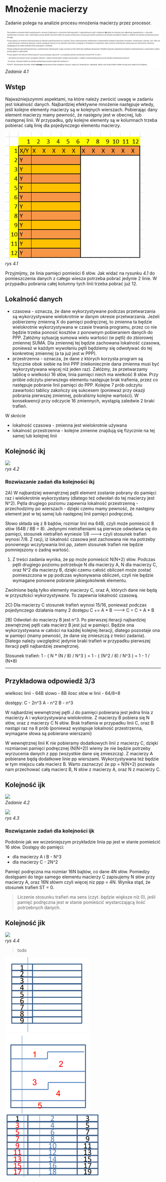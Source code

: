 # Mnożenie macierzy

Zadanie polega na analizie procesu mnożenia macierzy przez procesor.

![](./img_zad/zad4/zad4.1.png) \
*Zadanie 4.1*

## Wstęp

Najważniejszymmi aspektami, na które należy zwrócić uwagę w zadaniu jest lokalność danych. Najbardziej efektywne mnożenie następuje wtedy, jeśli kolejne elementy macierzy są w kolejnych wierszach. Pobierając dany element macierzy mamy pewność, że następny jest w obecnej, lub następnej linii. W przypadku, gdy kolejne elementy są w kolumnach trzeba pobierać całą linię dla pojedynczego elementu macierzy.

![](./img_zad/zad4/zad4_wstep.png)\
*rys 4.1*

Przyjmijmy, że linia pamięci pomieści 6 słów. Jak widać na rysunku *4.1* do pomieszczenia danych z całego wiesza potrzeba pobrać jedynie 2 linie. W przypadku pobrania całej kolumny tych linii trzeba pobrać już 12.

## Lokalność danych
* czasowa - oznacza, że dane wykorzystywane podczas przetwarzania są wykorzystywane wielokrotnie w danym okresie przetwarzania. Jeżeli pobierzemy zmienną X do pamięci podręcznej, to zmienna ta będzie wielokrotnie wykorzystywana w czasie trwania programu, przez co nie będzie trzeba ponosić kosztów z ponownym pobieraniem danych do PPP. Załóżmy sytuację sumowa wielu wartości (w pętli) do zbiorowej zmiennej SUMA. Dla zmiennej tej będzie zachowana lokalność czasowa, ponieważ w każdym wywołaniu pętli będziemy się odwoływać do tej konkretnej zmiennej (a ta już jest w PPP).
* przestrzenna - oznacza, że dane z których korzysta program są fizycznie obok siebie na linii PPP (niekoniecznie dana zmienna musi być wykorzystywana więcej niż jeden raz). Załóżmy, że przetwarzamy tablicę o wielkości 16 słów, linia pamięci niech ma wielkość 8 słów. Przy próbie odczytu pierwszego elementu następuje brak trafienia, przez co następuje pobranie linii pamięci do PPP. Kolejne 7 prób odczytu zawartości tablicy zakończy się sukcesem (ponieważ przy okazji pobrania pierwszej zmiennej, pobraliśmy kolejne wartości). W konsekwencji przy odczycie 16 zmiennych, wystąpią zaledwie 2 braki trafień.

W skrócie
* lokalność czasowa - zmienna jest wielokrotnie używana
* lokalność przestrzenna - kolejne zmienne znajdują się fizycznie na tej samej lub kolejnej linii

## Kolejność ikj

![](./img_zad/zad4/zad4_ikj.png) \
*rys 4.2*

### Rozwiazanie zadań dla kolejności ikj

2A) W najbardziej wewnętrznej pętli element zostanie pobrany do pamięci raz i wielokrotnie wykorzystany (dlatego też odwołań do tej macierzy jest N^2). Pętla drugiego poziomu zapewnia lokalność przestrzenną - przechodzimy po wierszach - dzięki czemu mamy pewność, że następny element jest w tej samej lub następnej linii pamięci podręcznej.

Słowo składa się z 8 bajtów, rozmiar linii ma 64B, czyli może pomieścić 8 słów (64B / 8B = 8).
Jedynymi nietrafieniami są pierwsze odwołania się do pamięci, stosunek nietrafień wyniesie 1/8 ---> czyli stosunek trafień wynosi 7/8.
Z racji, iż lokalność czasowa jest zachowana nie ma potrzeby ponownego wczytywania linii pp, zatem stosunek trafień nie będzie pomniejszony o żadną wartość.

1) Z treści zadania wynika, że pp może pomieścić N(N+2) słów. Podczas pętli drugiego poziomu potrzebuje N dla macierzy A, N dla macierzy C, oraz N^2 dla macierzy B, dzięki czemu całość obliczeń może zostać pomieszczona w pp podczas wykonywania obliczeń, czyli nie będzie wymagane ponowne pobranie jakiegokolwiek elementu.

Zwolnione będą tylko elementy macierzy C, oraz A, których dane nie będą w przyszłości wykorzystywane. To zapewnia lokalność czasową.

2C) Dla macierzy C stosunek trafień wynosi 15/16, ponieważ podczas pojedynczego działania mamy 2 dostępu C += A * B ---> C = C + A * B

2B) Odwołań do macierzy B jest n^3. Po pierwszej iteracji najbardziej zewnętrznej pętli cała macierz B jest już w pamięci. Będzie ona wykorzystywana w całości na każdej kolejnej iteracji, dlatego pozostaje ona w pamięci (mamy pewność, że dane się zmieszczą z treści zadania). Dlatego należy uwzględnić jedynie braki trafień w przypadku pierwszej iteracji pętli najbardziej zewnętrznej.

Stosunek trafień:
1 - { N * (N / 8) / N^3 } = 1 - { (N^2 / 8) / N^3 } = 1 - 1 / (N*8)

---

## Przykładowa odpowiedź 3/3

wielkosc linii - 64B
slowo - 8B
ilosc słów w linii - 64/8=8

dostępy:
C - 2n^3
A - n^2
B - n^3

W najbardziej wewnętrznej pętli J do pamięci pobierana jest jedna linia z macierzy A i wykorzystywana wielokrotnie. Z macierzy B pobiera się N słów, oraz z macierzy C N słów.
Brak trafienia w przypadku linii C, oraz B nastąpi raz na 8 prób (ponieważ występuje lokalność przestrzenna, wymagane słowa są pobierane wierszami)

W wewnętrznej linii K nie pobieramy dodatkowych linii z macierzy C, dzięki rozmiarowi pamięci podręcznej (N(N+2)) wiemy że nie będzie potrzeby wyrzucenia danych z ppp (wszystkie dane się zmieszczą). 
Z macierzy A pobierane będą dodatkowe linie pp wierszami. Wykorzystywana też będzie w tym miejscu cała macierz B.
Warto zaznaczyć że pp = N(N+2) pozwala nam przechować całą macierz B, N słów z macierzy A, oraz N z macierzy C.

## Kolejność ijk

![](./img_zad/zad4/zad4.2.png) \
*Zadanie 4.2*

![](./img_zad/zad4/zad4_ijk.png) \
*rys 4.3*

### Rozwiązanie zadań dla kolejności ijk

Podobnie jak we wcześniejszym przykładzie linia pp jest w stanie pomieścić 16 słów.
Dostępy do pamięci:
* dla macierzy A i B - N^3
* dla macierzy C - 2N^2

Pamięć podręczna ma rozmiar 16N bajtów, co dane 4N słów. Pomiedzy dostępami do tego samego elementu macierzy C zapisujemy N słów przy macierzy A, oraz 16N słówm czyli więcej niz ppp = 4N. Wynika stąd, że stosunek trafień ST = 0.

> Liczenie stosunku trafień ma sens (czyt. będzie większe niż 0), jeśli pamięć podręczna jest w stanie pomieścić wystarczającą ilość potrzebnych danych.

## Kolejność jik

![](./img_zad/zad4/zad4_jik.png) \
*rys 4.4*

> todo

![](./img_zad/zad4/zad4_kolumny1.png)
![](./img_zad/zad4/zad4_kolumny2.png)
![](./img_zad/zad4/zad4_kolumny3.png)